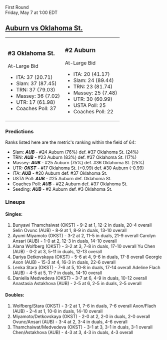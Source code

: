 First Round  
Friday, May 7 at 1:00 EDT
## [Auburn vs Oklahoma St.](https://www.ncaa.com/game/5833672) 

<table><tr><td>  

### #3 Oklahoma St.  

At-Large Bid  
- ITA: 37 (20.71)  
- Slam: 37 (87.45)  
- TRN: 37 (79.03)  
- Massey: 36 (7.02)  
- UTR: 17 (61.98)  
- Coaches Poll: 37  

</td><td>  

### #2 Auburn  

At-Large Bid  
- ITA: 20 (41.17)  
- Slam: 24 (89.44)  
- TRN: 23 (81.74)  
- Massey: 25 (7.48)  
- UTR: 30 (60.99)  
- USTA Poll: 25  
- Coaches Poll: 22  

</td></tr></table>  

 ### Predictions  

Ranks listed here are the metric's ranking within the field of 64:  
- Slam: ***AUB*** - #24 Auburn (76%) def. #37 Oklahoma St. (24%)  
- TRN: ***AUB*** - #23 Auburn (83%) def. #37 Oklahoma St. (17%)  
- Massey: ***AUB*** - #25 Auburn (75%) def. #36 Oklahoma St. (25%)  
- UTR: ***OKST*** - #17 Oklahoma St. (+0.99) def. #30 Auburn (-0.99)  
- ITA: ***AUB*** - #20 Auburn def. #37 Oklahoma St.  
- USTA Poll: ***AUB*** - #25 Auburn def. Oklahoma St.  
- Coaches Poll: ***AUB*** - #22 Auburn def. #37 Oklahoma St.  
- Seeding: ***AUB*** - #2 Auburn def. #3 Oklahoma St.  

 ### Lineups  

 #### Singles:  
1. Bunyawi Thamchaiwat (OKST) - 9-2 at 1, 12-2 in duals, 20-4 overall
  Selin Ovunc (AUB) - 8-9 at 1, 8-9 in duals, 13-10 overall
2. Ayumi Miyamoto (OKST) - 3-2 at 2, 11-5 in duals, 21-9 overall
  Carolyn Ansari (AUB) - 1-0 at 2, 12-3 in duals, 14-10 overall
3. Alana Wolfberg (OKST) - 3-2 at 3, 7-8 in duals, 17-10 overall
  Yu Chen (AUB) - 0-2 at 3, 5-11 in duals, 12-13 overall
4. Dariya Detkovskaya (OKST) - 5-6 at 4, 9-6 in duals, 17-8 overall
  Georgie Axon (AUB) - 15-3 at 4, 16-3 in duals, 22-6 overall
5. Lenka Stara (OKST) - 7-6 at 5, 10-8 in duals, 17-14 overall
  Adeline Flach (AUB) - 4-5 at 5, 11-7 in duals, 14-10 overall
6. Daniella Medvedeva (OKST) - 3-7 at 6, 4-9 in duals, 10-12 overall
  Anastasia Astakhova (AUB) - 2-5 at 6, 2-5 in duals, 2-5 overall

 #### Doubles:  
1. Wolfberg/Stara (OKST) - 3-2 at 1, 7-6 in duals, 7-6 overall
  Axon/Flach (AUB) - 2-4 at 1, 10-8 in duals, 14-10 overall
2. Miyamoto/Detkovskaya (OKST) - 2-0 at 2, 2-0 in duals, 2-0 overall
  Ovunc/Ansari (AUB) - 3-4 at 2, 3-4 in duals, 4-6 overall
3. Thamchaiwat/Medvedeva (OKST) - 3-1 at 3, 3-1 in duals, 3-1 overall
  Chen/Astakhova (AUB) - 4-3 at 3, 4-3 in duals, 4-3 overall